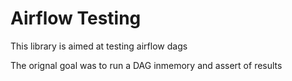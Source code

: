 # Airflow Testing
This library is aimed at testing airflow dags

The orignal goal was to run a DAG inmemory and assert of results